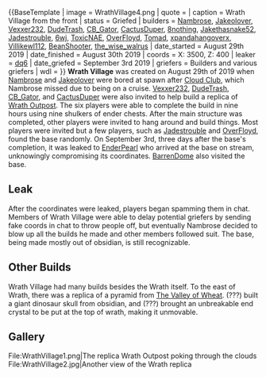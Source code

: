 {{BaseTemplate
| image = WrathVillage4.png
| quote =
| caption = Wrath Village from the front
| status = Griefed
| builders = [Nambrose](https://2b2t.miraheze.org/wiki/Nambrose), [Jakeolover](https://2b2t.miraheze.org/wiki/Jakeolover), [Vexxer232](https://2b2t.miraheze.org/wiki/Vexxer232), [DudeTrash](https://2b2t.miraheze.org/wiki/DudeTrash), [CB_Gator](https://2b2t.miraheze.org/wiki/CB_Gator), [CactusDuper](https://2b2t.miraheze.org/wiki/CactusDuper), [8nothing](https://2b2t.miraheze.org/wiki/8nothing), [Jakethasnake52](https://2b2t.miraheze.org/wiki/Jakethasnake52), [Jadestrouble](https://2b2t.miraheze.org/wiki/Jadestrouble), [6wj](https://2b2t.miraheze.org/wiki/6wj), [ToxicNAE](https://2b2t.miraheze.org/wiki/ToxicNAE), [OverFloyd](https://2b2t.miraheze.org/wiki/OverFloyd), [Tomad](https://2b2t.miraheze.org/wiki/Tomad), [xpandahangoverx](https://2b2t.miraheze.org/wiki/xpandahangoverx), [Villikewl112](https://2b2t.miraheze.org/wiki/Villikewl112), [BeanShooter](https://2b2t.miraheze.org/wiki/BeanShooter), [the_wise_walrus](https://2b2t.miraheze.org/wiki/the_wise_walrus)
| date_started = August 29th 2019
| date_finished = August 30th 2019
| coords = X: 3500, Z: 400
| leaker = [dq6](https://2b2t.miraheze.org/wiki/dq6)
| date_griefed = September 3rd 2019
| griefers = Builders and various griefers
| wdl =
}}
**Wrath Village** was created on August 29th of 2019 when [Nambrose](https://2b2t.miraheze.org/wiki/Nambrose) and [Jakeolover](https://2b2t.miraheze.org/wiki/Jakeolover) were bored at spawn after [Cloud Club](https://2b2t.miraheze.org/wiki/Cloud_Club), which Nambrose missed due to being on a cruise. [Vexxer232](https://2b2t.miraheze.org/wiki/Vexxer232), [DudeTrash](https://2b2t.miraheze.org/wiki/DudeTrash), [CB_Gator](https://2b2t.miraheze.org/wiki/CB_Gator), and [CactusDuper](https://2b2t.miraheze.org/wiki/CactusDuper) were also invited to help build a replica of [Wrath Outpost](https://2b2t.miraheze.org/wiki/Wrath_Outpost). The six players were able to complete the build in nine hours using nine shulkers of ender chests. After the main structure was completed, other players were invited to hang around and build things. Most players were invited but a few players, such as [Jadestrouble](https://2b2t.miraheze.org/wiki/Jadestrouble) and [OverFloyd](https://2b2t.miraheze.org/wiki/OverFloyd), found the base randomly. On September 3rd, three days after the base's completion, it was leaked to [EnderPearl](https://2b2t.miraheze.org/wiki/EnderPearl) who arrived at the base on stream, unknowingly compromising its coordinates. [BarrenDome](https://2b2t.miraheze.org/wiki/BarrenDome) also visited the base.
## Leak
After the coordinates were leaked, players began spamming them in chat. Members of Wrath Village were able to delay potential griefers by sending fake coords in chat to throw people off, but eventually Nambrose decided to blow up all the builds he made and other members followed suit. The base, being made mostly out of obsidian, is still recognizable.

## Other Builds
Wrath Village had many builds besides the Wrath itself. To the east of Wrath, there was a replica of a pyramid from [The Valley of Wheat](https://2b2t.miraheze.org/wiki/The_Valley_of_Wheat). (???) built a giant dinosaur skull from obsidian, and (???) brought an unbreakable end crystal to be put at the top of wrath, making it unmovable.

## Gallery
<gallery>
File:WrathVillage1.png|The replica Wrath Outpost poking through the clouds
File:WrathVillage2.jpg|Another view of the Wrath replica
</gallery>